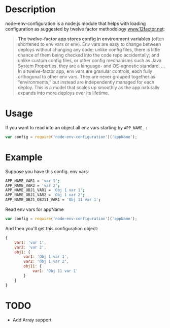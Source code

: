 Description
===========
node-env-configuration is a node.js module that helps with loading configuration as suggested by twelve factor methodology www.12factor.net:

> **The twelve-factor app stores config in environment variables** (often shortened to env vars or env). Env vars are easy to change between deploys without changing any code; unlike config files, there is little chance of them being checked into the code repo accidentally; and unlike custom config files, or other config mechanisms such as Java System Properties, they are a language- and OS-agnostic standard.
…
In a twelve-factor app, env vars are granular controls, each fully orthogonal to other env vars. They are never grouped together as “environments,” but instead are independently managed for each deploy. This is a model that scales up smoothly as the app naturally expands into more deploys over its lifetime.

Usage
=====
If you want to read into an object all env vars starting by `APP_NAME_` :
```javascript
var config = require('node-env-configuration')('appName');
```

Example
=======
Suppose you have this config. env vars:
```bash
APP_NAME_VAR1 = 'var 1';
APP_NAME_VAR2 = 'var 2';
APP_NAME_OBJ1_VAR1 = 'Obj 1 var 1';
APP_NAME_OBJ1_VAR2 = 'Obj 1 var 2';
APP_NAME_OBJ1_OBJ11_VAR1 = 'Obj 11 var 1';
```
Read env vars for appName
```javascript
var config = require('node-env-configuration')('appName');
```

And then you'll get this configuration object:

```javascript
{
    var1: 'var 1',
    var2: 'var 2',
    obj1: {
        var1: 'Obj 1 var 1',
        var2: 'Obj 1 var 2',
        obj11: {
            var1: 'Obj 11 var 1'
        }
    }
}
```
TODO
====
* Add Array support
